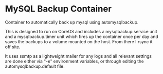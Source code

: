 
# MySQL Backup Container

Container to automatically back up mysql using automysqlbackup.

This is designed to run on CoreOS and includes a mysqlbackup.service  unit  and a mysqlbackup.timer unit which fires up the container once per day and saves the backups to a volume mounted on the host. From there I rsync it off site.

It uses ssmtp as a lightweight mailer for any logs and all relevant settings are done either via "-e" environment variables, or through editing the automysqlbackup.default file.



